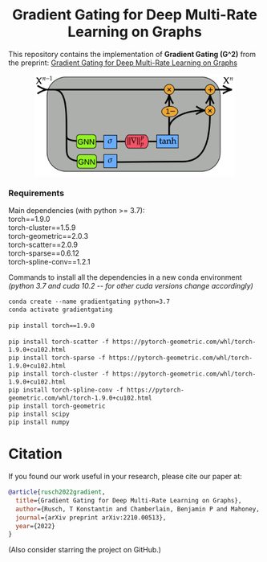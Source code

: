<h1 align='center'> Gradient Gating for Deep Multi-Rate Learning on Graphs </h1>

This repository contains the implementation of **Gradient Gating (G^2)** 
from the preprint: [Gradient Gating for Deep Multi-Rate Learning on Graphs](https://arxiv.org/abs/2210.00513)

<p align="center">
<img align="middle" src="./imgs/gradient_gating_scheme2.png" width="400" />
</p>

### Requirements
Main dependencies (with python >= 3.7):<br />
torch==1.9.0<br />
torch-cluster==1.5.9<br />
torch-geometric==2.0.3<br />
torch-scatter==2.0.9<br />
torch-sparse==0.6.12<br />
torch-spline-conv==1.2.1<br />

Commands to install all the dependencies in a new conda environment <br />
*(python 3.7 and cuda 10.2 -- for other cuda versions change accordingly)*
```
conda create --name gradientgating python=3.7
conda activate gradientgating

pip install torch==1.9.0

pip install torch-scatter -f https://pytorch-geometric.com/whl/torch-1.9.0+cu102.html
pip install torch-sparse -f https://pytorch-geometric.com/whl/torch-1.9.0+cu102.html
pip install torch-cluster -f https://pytorch-geometric.com/whl/torch-1.9.0+cu102.html
pip install torch-spline-conv -f https://pytorch-geometric.com/whl/torch-1.9.0+cu102.html
pip install torch-geometric
pip install scipy
pip install numpy
```

# Citation
If you found our work useful in your research, please cite our paper at:
```bibtex
@article{rusch2022gradient,
  title={Gradient Gating for Deep Multi-Rate Learning on Graphs},
  author={Rusch, T Konstantin and Chamberlain, Benjamin P and Mahoney, Michael W and Bronstein, Michael M and Mishra, Siddhartha},
  journal={arXiv preprint arXiv:2210.00513},
  year={2022}
}
```
(Also consider starring the project on GitHub.)

